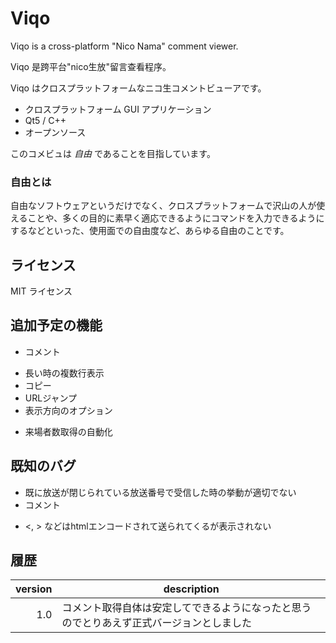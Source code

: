 Viqo
====
 Viqo is a cross-platform "Nico Nama" comment viewer.

 Viqo 是跨平台"nico生放"留言查看程序。

 Viqo はクロスプラットフォームなニコ生コメントビューアです。

 * クロスプラットフォーム GUI アプリケーション
 * Qt5 / C++
 * オープンソース

 このコメビュは *自由* であることを目指しています。

### 自由とは
 自由なソフトウェアというだけでなく、クロスプラットフォームで沢山の人が使えることや、多くの目的に素早く適応できるようにコマンドを入力できるようにするなどといった、使用面での自由度など、あらゆる自由のことです。


ライセンス
----------
 MIT ライセンス


追加予定の機能
--------------
 * コメント
  + 長い時の複数行表示
  + コピー
  + URLジャンプ
  + 表示方向のオプション
 * 来場者数取得の自動化

既知のバグ
----------
 * 既に放送が閉じられている放送番号で受信した時の挙動が適切でない
 * コメント
  + <, > などはhtmlエンコードされて送られてくるが表示されない

履歴
----

 | version | description |
 | -------:| ----------- |
 |     1.0 | コメント取得自体は安定してできるようになったと思うのでとりあえず正式バージョンとしました |

